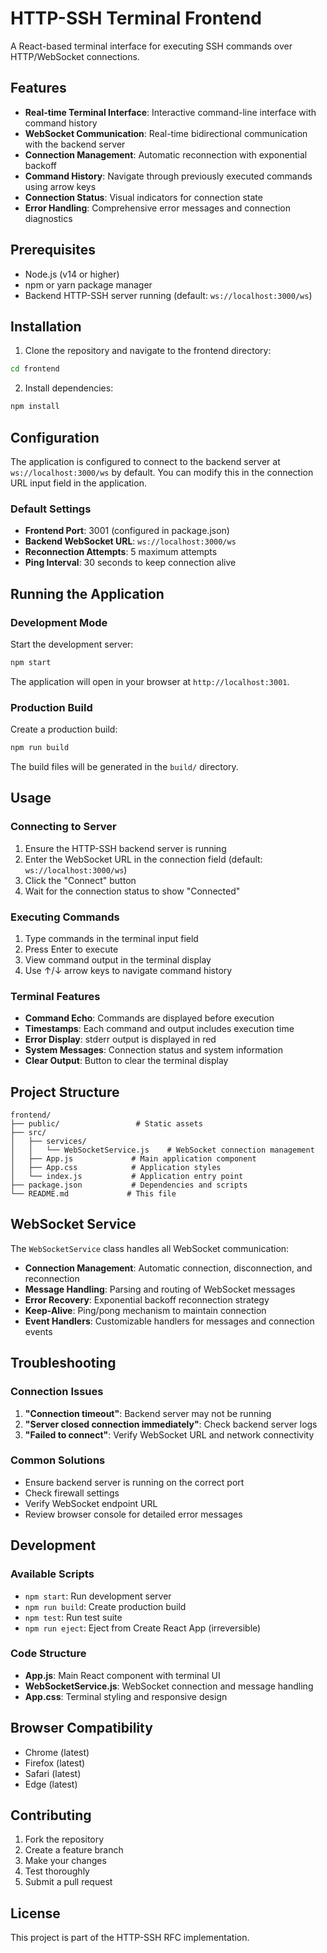 # HTTP-SSH Terminal Frontend

A React-based terminal interface for executing SSH commands over HTTP/WebSocket connections.

## Features

- **Real-time Terminal Interface**: Interactive command-line interface with command history
- **WebSocket Communication**: Real-time bidirectional communication with the backend server
- **Connection Management**: Automatic reconnection with exponential backoff
- **Command History**: Navigate through previously executed commands using arrow keys
- **Connection Status**: Visual indicators for connection state
- **Error Handling**: Comprehensive error messages and connection diagnostics

## Prerequisites

- Node.js (v14 or higher)
- npm or yarn package manager
- Backend HTTP-SSH server running (default: `ws://localhost:3000/ws`)

## Installation

1. Clone the repository and navigate to the frontend directory:
```bash
cd frontend
```

2. Install dependencies:
```bash
npm install
```

## Configuration

The application is configured to connect to the backend server at `ws://localhost:3000/ws` by default. You can modify this in the connection URL input field in the application.

### Default Settings

- **Frontend Port**: 3001 (configured in package.json)
- **Backend WebSocket URL**: `ws://localhost:3000/ws`
- **Reconnection Attempts**: 5 maximum attempts
- **Ping Interval**: 30 seconds to keep connection alive

## Running the Application

### Development Mode

Start the development server:
```bash
npm start
```

The application will open in your browser at `http://localhost:3001`.

### Production Build

Create a production build:
```bash
npm run build
```

The build files will be generated in the `build/` directory.

## Usage

### Connecting to Server

1. Ensure the HTTP-SSH backend server is running
2. Enter the WebSocket URL in the connection field (default: `ws://localhost:3000/ws`)
3. Click the "Connect" button
4. Wait for the connection status to show "Connected"

### Executing Commands

1. Type commands in the terminal input field
2. Press Enter to execute
3. View command output in the terminal display
4. Use ↑/↓ arrow keys to navigate command history

### Terminal Features

- **Command Echo**: Commands are displayed before execution
- **Timestamps**: Each command and output includes execution time
- **Error Display**: stderr output is displayed in red
- **System Messages**: Connection status and system information
- **Clear Output**: Button to clear the terminal display

## Project Structure

```
frontend/
├── public/                 # Static assets
├── src/
│   ├── services/
│   │   └── WebSocketService.js    # WebSocket connection management
│   ├── App.js             # Main application component
│   ├── App.css            # Application styles
│   └── index.js           # Application entry point
├── package.json           # Dependencies and scripts
└── README.md             # This file
```

## WebSocket Service

The `WebSocketService` class handles all WebSocket communication:

- **Connection Management**: Automatic connection, disconnection, and reconnection
- **Message Handling**: Parsing and routing of WebSocket messages
- **Error Recovery**: Exponential backoff reconnection strategy
- **Keep-Alive**: Ping/pong mechanism to maintain connection
- **Event Handlers**: Customizable handlers for messages and connection events

## Troubleshooting

### Connection Issues

1. **"Connection timeout"**: Backend server may not be running
2. **"Server closed connection immediately"**: Check backend server logs
3. **"Failed to connect"**: Verify WebSocket URL and network connectivity

### Common Solutions

- Ensure backend server is running on the correct port
- Check firewall settings
- Verify WebSocket endpoint URL
- Review browser console for detailed error messages

## Development

### Available Scripts

- `npm start`: Run development server
- `npm run build`: Create production build
- `npm test`: Run test suite
- `npm run eject`: Eject from Create React App (irreversible)

### Code Structure

- **App.js**: Main React component with terminal UI
- **WebSocketService.js**: WebSocket connection and message handling
- **App.css**: Terminal styling and responsive design

## Browser Compatibility

- Chrome (latest)
- Firefox (latest)
- Safari (latest)
- Edge (latest)

## Contributing

1. Fork the repository
2. Create a feature branch
3. Make your changes
4. Test thoroughly
5. Submit a pull request

## License

This project is part of the HTTP-SSH RFC implementation.
